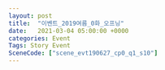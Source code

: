 ```yaml
---
layout: post
title:  "이벤트_2019여름_0화_오프닝"
date:   2021-03-04 05:00:00 +0000
categories: Event
Tags: Story Event
SceneCode: ["scene_evt190627_cp0_q1_s10"]
---
```

